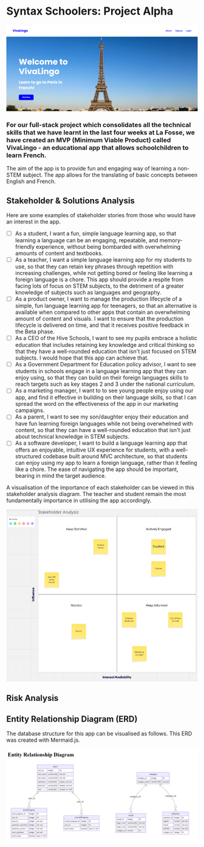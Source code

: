# Syntax Schoolers: Project Alpha

<img src="frontend/assets/VivaLingo_homepagescreenshot.png">

### For our full-stack project which consolidates all the technical skills that we have learnt in the last four weeks at La Fosse, we have created an MVP (Minimum Viable Product) called VivaLingo - an educational app that allows schoolchildren to learn French.

The aim of the app is to provide fun and engaging way of learning a non-STEM subject. The app allows for the translating of basic concepts between English and French. 

## Stakeholder & Solutions Analysis

Here are some examples of stakeholder stories from those who would have an interest in the app.
- [ ] As a student, I want a fun, simple language learning app, so that learning a language can be an engaging, repeatable, and memory-friendly experience, without being bombarded with overwhelming amounts of content and textbooks. 
- [ ] As a teacher, I want a simple language learning app for my students to use, so that they can retain key phrases through repetition with increasing challenges, while not getting bored or feeling like learning a foreign language is a chore. This app should provide a respite from facing lots of focus on STEM subjects, to the detriment of a greater knowledge of subjects such as languages and geography.
- [ ] As a product owner, I want to manage the production lifecycle of a simple, fun language learning app for teenagers, so that an alternative is available when compared to other apps that contain an overwhelming amount of content and visuals. I want to ensure that the production lifecycle is delivered on time, and that it receives positive feedback in the Beta phase.
- [ ] As a CEO of the Hive Schools, I want to see my pupils embrace a holistic education that includes retaining key knowledge and critical thinking so that they have a well-rounded education that isn't just focused on STEM subjects. I would hope that this app can achieve that.
- [ ] As a Government Department for Education policy advisor, I want to see students in schools engage in a language learning app that they can enjoy using, so that they can build on their foreign languages skills to reach targets such as key stages 2 and 3 under the national curriculum.
- [ ] As a marketing manager, I want to to see young people enjoy using our app, and find it effective in building on their language skills, so that I can spread the word on the effectiveness of the app in our marketing campaigns.
- [ ] As a parent, I want to see my son/daughter enjoy their education and have fun learning foreign languages while not being overwhelmed with content, so that they can have a well-rounded education that isn't just about technical knowledge in STEM subjects. 
- [ ] As a software developer, I want to build a language learning app that offers an enjoyable, intuitive UX experience for students, with a well-structured codebase built around MVC architecture, so that students can enjoy using my app to learn a foreign language, rather than it feeling like a chore. The ease of navigating the app should be important, bearing in mind the target audience.

A visualisation of the importance of each stakeholder can be viewed in this stakeholder analysis diagram. The teacher and student remain the most fundamentally importance in utilising the app accordingly.

<img src="frontend/assets/VivaLingo_stakeholderanalysischart_screenshot.png">


## Risk Analysis

## Entity Relationship Diagram (ERD)

The database structure for this app can be visualised as follows. This ERD was created with Mermaid.js.

<img src="frontend/assets/VivaLingo_ERD_screenshot.png">

